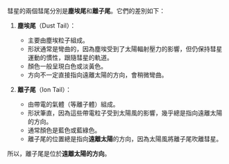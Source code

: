 彗星的兩個彗尾分別是**塵埃尾**和**離子尾**。它們的差別如下：

1. **塵埃尾**（Dust Tail）：
   - 主要由塵埃粒子組成。
   - 形狀通常是彎曲的，因為塵埃受到了太陽輻射壓力的影響，但仍保持彗星運動的慣性，跟隨彗星的軌道。
   - 顏色一般呈現白色或淡黃色。
   - 方向不一定直接指向遠離太陽的方向，會稍微彎曲。

2. **離子尾**（Ion Tail）：
   - 由帶電的氣體（等離子體）組成。
   - 形狀筆直，因為這些帶電粒子受到太陽風的影響，幾乎總是指向遠離太陽的方向。
   - 通常顏色是藍色或藍綠色。
   - 離子尾的位置總是指向**遠離太陽**的方向，因為太陽風將離子尾吹離彗星。

所以，離子尾是位於**遠離太陽的方向**。